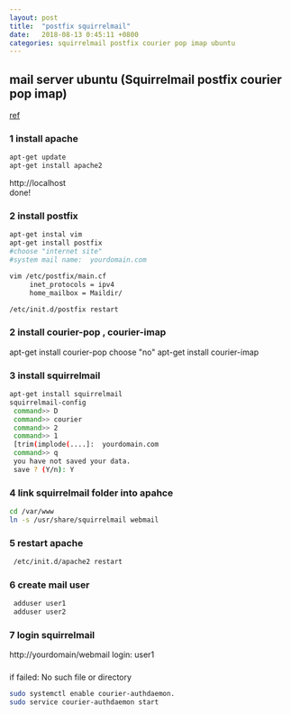 ```yaml
---
layout: post
title:  "postfix squirrelmail"
date:   2018-08-13 0:45:11 +0800
categories: squirrelmail postfix courier pop imap ubuntu
---
```

## mail server ubuntu (Squirrelmail postfix courier pop imap)

[ref](https://www.youtube.com/watch?v=SPu4tW_Zo0Y)

### 1 install apache
```bash
apt-get update 
apt-get install apache2
```

http://localhost  
done!


### 2 install postfix
```bash
apt-get instal vim 
apt-get install postfix
#choose "internet site"
#system mail name:  yourdomain.com
```

```bash  
vim /etc/postfix/main.cf
     inet_protocols = ipv4
     home_mailbox = Maildir/

/etc/init.d/postfix restart
```

### 2 install courier-pop , courier-imap
apt-get install courier-pop
 choose "no"
apt-get install courier-imap
 
### 3 install squirrelmail

```bash
apt-get install squirrelmail
squirrelmail-config
 command>> D
 command>> courier
 command>> 2
 command>> 1
 [trim(implode(....]:  yourdomain.com
 command>> q 
 you have not saved your data.
 save ? (Y/n): Y
```

### 4 link squirrelmail folder into apahce 
```bash
cd /var/www
ln -s /usr/share/squirrelmail webmail
```

### 5 restart apache 
```bash
 /etc/init.d/apache2 restart
```
### 6 create mail user
```bash
 adduser user1
 adduser user2
 ```
### 7  login squirrelmail 
 http://yourdomain/webmail
 login: user1

### 
if failed: No such file or directory
```bash
sudo systemctl enable courier-authdaemon.
sudo service courier-authdaemon start
 ```
